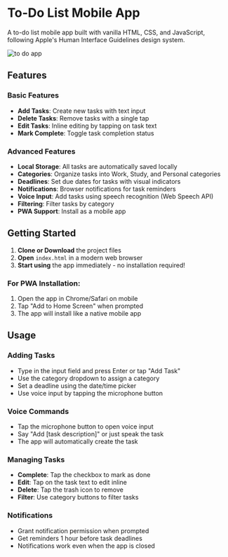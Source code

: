 # To-Do List Mobile App

A to-do list mobile app built with vanilla HTML, CSS, and JavaScript, following Apple's Human Interface Guidelines design system.

![to do app](https://github.com/user-attachments/assets/517f5c6b-d9bc-4674-8f6f-13913be71a08)


## Features

###  Basic Features
- **Add Tasks**: Create new tasks with text input
- **Delete Tasks**: Remove tasks with a single tap
- **Edit Tasks**: Inline editing by tapping on task text
- **Mark Complete**: Toggle task completion status

### Advanced Features
- **Local Storage**: All tasks are automatically saved locally
- **Categories**: Organize tasks into Work, Study, and Personal categories
- **Deadlines**: Set due dates for tasks with visual indicators
- **Notifications**: Browser notifications for task reminders
- **Voice Input**: Add tasks using speech recognition (Web Speech API)
- **Filtering**: Filter tasks by category
- **PWA Support**: Install as a mobile app


## Getting Started

1. **Clone or Download** the project files
2. **Open** `index.html` in a modern web browser
3. **Start using** the app immediately - no installation required!

### For PWA Installation:
1. Open the app in Chrome/Safari on mobile
2. Tap "Add to Home Screen" when prompted
3. The app will install like a native mobile app

## Usage

### Adding Tasks
- Type in the input field and press Enter or tap "Add Task"
- Use the category dropdown to assign a category
- Set a deadline using the date/time picker
- Use voice input by tapping the microphone button

### Voice Commands
- Tap the microphone button to open voice input
- Say "Add [task description]" or just speak the task
- The app will automatically create the task

### Managing Tasks
- **Complete**: Tap the checkbox to mark as done
- **Edit**: Tap on the task text to edit inline
- **Delete**: Tap the trash icon to remove
- **Filter**: Use category buttons to filter tasks

### Notifications
- Grant notification permission when prompted
- Get reminders 1 hour before task deadlines
- Notifications work even when the app is closed



